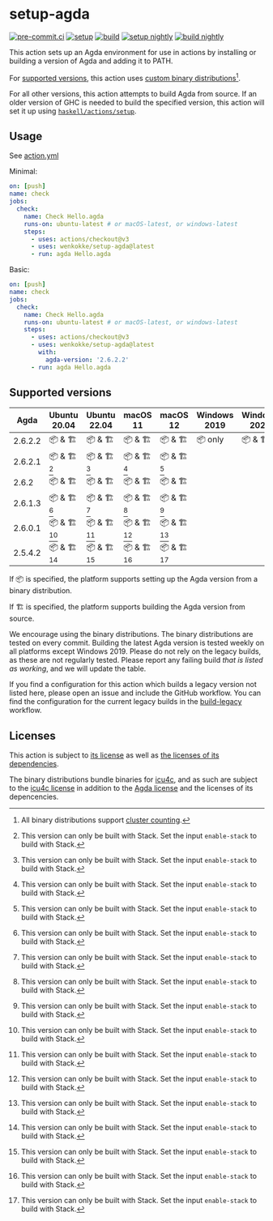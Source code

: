 # setup-agda

[![pre-commit.ci](https://results.pre-commit.ci/badge/github/wenkokke/setup-agda/main.svg)](https://results.pre-commit.ci/latest/github/wenkokke/setup-agda/main)
[![setup](https://github.com/wenkokke/setup-agda/actions/workflows/setup.yml/badge.svg)](https://github.com/wenkokke/setup-agda/actions/workflows/setup.yml)
[![build](https://github.com/wenkokke/setup-agda/actions/workflows/build.yml/badge.svg)](https://github.com/wenkokke/setup-agda/actions/workflows/build.yml)
[![setup nightly](https://github.com/wenkokke/setup-agda/actions/workflows/setup-nightly.yml/badge.svg)](https://github.com/wenkokke/setup-agda/actions/workflows/setup-nightly.yml)
[![build nightly](https://github.com/wenkokke/setup-agda/actions/workflows/build-nightly.yml/badge.svg)](https://github.com/wenkokke/setup-agda/actions/workflows/build-nightly.yml)

This action sets up an Agda environment for use in actions by installing or building a version of Agda and adding it to PATH.

For [supported versions](#supported-versions), this action uses [custom binary distributions][custom binary distributions][^0].

For all other versions, this action attempts to build Agda from source. If an older version of GHC is needed to build the specified version, this action will set it up using [`haskell/actions/setup`].

[^0]: All binary distributions support [cluster counting].

## Usage

See [action.yml](action.yml)

Minimal:

```yaml
on: [push]
name: check
jobs:
  check:
    name: Check Hello.agda
    runs-on: ubuntu-latest # or macOS-latest, or windows-latest
    steps:
      - uses: actions/checkout@v3
      - uses: wenkokke/setup-agda@latest
      - run: agda Hello.agda
```

Basic:

```yaml
on: [push]
name: check
jobs:
  check:
    name: Check Hello.agda
    runs-on: ubuntu-latest # or macOS-latest, or windows-latest
    steps:
      - uses: actions/checkout@v3
      - uses: wenkokke/setup-agda@latest
        with:
          agda-version: '2.6.2.2'
      - run: agda Hello.agda
```

## Supported versions

| Agda    | Ubuntu 20.04 | Ubuntu 22.04 | macOS 11   | macOS 12   | Windows 2019 | Windows 2022 |
| ------- | ------------ | ------------ | ---------- | ---------- | ------------ | ------------ |
| 2.6.2.2 | 📦 & 🏗       | 📦 & 🏗       | 📦 & 🏗     | 📦 & 🏗     | 📦 only      | 📦 & 🏗       |
| 2.6.2.1 | 📦 & 🏗[^1]   | 📦 & 🏗[^1]   | 📦 & 🏗[^1] | 📦 & 🏗[^1] |              |              |
| 2.6.2   | 📦 & 🏗       | 📦 & 🏗       | 📦 & 🏗     | 📦 & 🏗     |              |              |
| 2.6.1.3 | 📦 & 🏗[^1]   | 📦 & 🏗[^1]   | 📦 & 🏗[^1] | 📦 & 🏗[^1] |              |              |
| 2.6.0.1 | 📦 & 🏗[^1]   | 📦 & 🏗[^1]   | 📦 & 🏗[^1] | 📦 & 🏗[^1] |              |              |
| 2.5.4.2 | 📦 & 🏗[^1]   | 📦 & 🏗[^1]   | 📦 & 🏗[^1] | 📦 & 🏗[^1] |              |              |

If 📦 is specified, the platform supports setting up the Agda version from a binary distribution.

If 🏗 is specified, the platform supports building the Agda version from source.

We encourage using the binary distributions. The binary distributions are tested on every commit. Building the latest Agda version is tested weekly on all platforms except Windows 2019. Please do not rely on the legacy builds, as these are not regularly tested. Please report any failing build _that is listed as working_, and we will update the table.

If you find a configuration for this action which builds a legacy version not listed here, please open an issue and include the GitHub workflow. You can find the configuration for the current legacy builds in the [build-legacy] workflow.

[^1]: This version can only be built with Stack. Set the input `enable-stack` to build with Stack.

## Licenses

This action is subject to [its license] as well as [the licenses of its dependencies].

The binary distributions bundle binaries for [icu4c], and as such are subject to the [icu4c license] in addition to the [Agda license] and the licenses of its depencencies.

[custom binary distributions]: https://github.com/wenkokke/setup-agda/releases/tag/latest
[cluster counting]: https://agda.readthedocs.io/en/latest/tools/generating-latex.html#counting-extended-grapheme-clusters
[`haskell/actions/setup`]: https://github.com/haskell/actions/tree/main/setup#readme
[build-legacy]: .github/workflows/build-legacy.yml
[icu4c]: https://unicode-org.github.io/icu/userguide/icu4c
[icu4c license]: https://github.com/unicode-org/icu/blob/main/icu4c/LICENSE
[agda license]: https://github.com/agda/agda/blob/master/LICENSE
[its license]: https://github.com/wenkokke/setup-agda/blob/main/LICENSE
[the licenses of its dependencies]: https://github.com/wenkokke/setup-agda/blob/main/dist/licenses.txt
